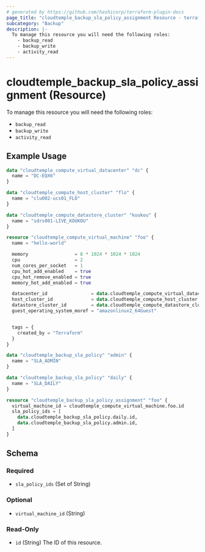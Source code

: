 ```yaml
---
# generated by https://github.com/hashicorp/terraform-plugin-docs
page_title: "cloudtemple_backup_sla_policy_assignment Resource - terraform-provider-cloudtemple"
subcategory: "Backup"
description: |-
  To manage this resource you will need the following roles:
    - backup_read
    - backup_write
    - activity_read
---
```


# cloudtemple_backup_sla_policy_assignment (Resource)

To manage this resource you will need the following roles:
  - `backup_read`
  - `backup_write`
  - `activity_read`

## Example Usage

```terraform
data "cloudtemple_compute_virtual_datacenter" "dc" {
  name = "DC-EQX6"
}

data "cloudtemple_compute_host_cluster" "flo" {
  name = "clu002-ucs01_FLO"
}

data "cloudtemple_compute_datastore_cluster" "koukou" {
  name = "sdrs001-LIVE_KOUKOU"
}

resource "cloudtemple_compute_virtual_machine" "foo" {
  name = "hello-world"

  memory                 = 8 * 1024 * 1024 * 1024
  cpu                    = 2
  num_cores_per_socket   = 1
  cpu_hot_add_enabled    = true
  cpu_hot_remove_enabled = true
  memory_hot_add_enabled = true

  datacenter_id                = data.cloudtemple_compute_virtual_datacenter.dc.id
  host_cluster_id              = data.cloudtemple_compute_host_cluster.flo.id
  datastore_cluster_id         = data.cloudtemple_compute_datastore_cluster.koukou.id
  guest_operating_system_moref = "amazonlinux2_64Guest"


  tags = {
    created_by = "Terraform"
  }
}

data "cloudtemple_backup_sla_policy" "admin" {
  name = "SLA_ADMIN"
}

data "cloudtemple_backup_sla_policy" "daily" {
  name = "SLA_DAILY"
}

resource "cloudtemple_backup_sla_policy_assignment" "foo" {
  virtual_machine_id = cloudtemple_compute_virtual_machine.foo.id
  sla_policy_ids = [
    data.cloudtemple_backup_sla_policy.daily.id,
    data.cloudtemple_backup_sla_policy.admin.id,
  ]
}
```

<!-- schema generated by tfplugindocs -->
## Schema

### Required

- `sla_policy_ids` (Set of String)

### Optional

- `virtual_machine_id` (String)

### Read-Only

- `id` (String) The ID of this resource.


